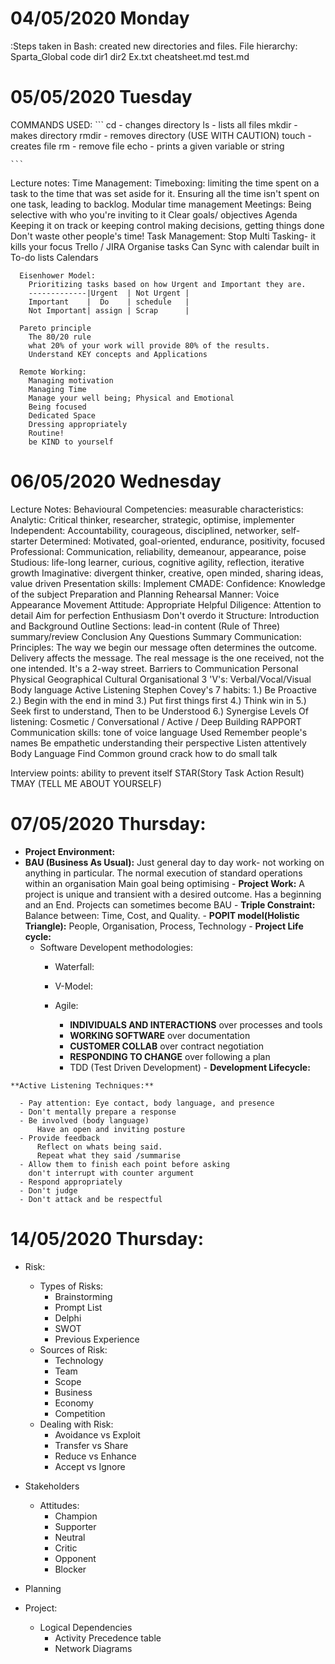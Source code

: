 # 04/05/2020 Monday
 :Steps taken in Bash:
  created new directories and files.
  File hierarchy:
  Sparta_Global
    code
      dir1
      dir2
        Ex.txt
        cheatsheet.md
        test.md

# 05/05/2020 Tuesday
  COMMANDS USED:
    ```
    cd        - changes directory
    ls        - lists all files
    mkdir     - makes directory
    rmdir     - removes directory (USE WITH CAUTION)
    touch     - creates file
    rm        - remove file
    echo      - prints a given variable or string

    ```
  Lecture notes:
    Time Management:
      Timeboxing:
        limiting the time spent on a task to the time that was set aside for it.
        Ensuring all the time isn't spent on one task, leading to backlog.
        Modular time management
    Meetings:
      Being selective with who you're inviting to it
      Clear goals/ objectives
      Agenda
      Keeping it on track or keeping control
      making decisions, getting things done
      Don't waste other people's time!
    Task Management:
      Stop Multi Tasking- it kills your focus
      Trello / JIRA
        Organise tasks
        Can Sync with calendar built in
      To-do lists
      Calendars

      Eisenhower Model:
        Prioritizing tasks based on how Urgent and Important they are.
        -------------|Urgent  | Not Urgent |
        Important    |  Do    | schedule   |
        Not Important| assign | Scrap      |

      Pareto principle
        The 80/20 rule
        what 20% of your work will provide 80% of the results.
        Understand KEY concepts and Applications

      Remote Working:
        Managing motivation
        Managing Time
        Manage your well being; Physical and Emotional
        Being focused
        Dedicated Space
        Dressing appropriately
        Routine!
        be KIND to yourself

# 06/05/2020 Wednesday
  Lecture Notes:
    Behavioural Competencies:
      measurable characteristics:
        Analytic:
          Critical thinker, researcher, strategic, optimise, implementer
        Independent:
          Accountability, courageous, disciplined, networker, self-starter
        Determined:
          Motivated, goal-oriented, endurance, positivity, focused
        Professional:
          Communication, reliability, demeanour, appearance, poise
        Studious:
          life-long learner, curious, cognitive agility, reflection, iterative growth
        Imaginative:
          divergent thinker, creative, open minded, sharing ideas, value driven
    Presentation skills:
      Implement CMADE:
        Confidence:
          Knowledge of the subject
          Preparation and Planning
          Rehearsal
        Manner:
          Voice
          Appearance
          Movement
        Attitude:
          Appropriate
          Helpful
        Diligence:
          Attention to detail
          Aim for perfection
        Enthusiasm
          Don't overdo it
      Structure:
        Introduction and Background
        Outline
        Sections:
          lead-in
          content (Rule of Three)
          summary/review
        Conclusion
        Any Questions
        Summary
      Communication:
        Principles:
          The way we begin our message often determines the outcome.
          Delivery affects the message.
          The real message is the one received, not the one intended.
          It's a 2-way street.
        Barriers to Communication
          Personal
          Physical
          Geographical
          Cultural
          Organisational
        3 'V's:
          Verbal/Vocal/Visual
        Body language
        Active Listening
        Stephen Covey's 7 habits:
          1.) Be Proactive
          2.) Begin with the end in mind
          3.) Put first things first
          4.) Think win in
          5.) Seek first to understand, Then to be Understood
          6.) Synergise
        Levels Of listening:
            Cosmetic
               \/
          Conversational
               \/
             Active
               \/
              Deep
        Building RAPPORT
          Communication skills:
            tone of voice
            language Used
          Remember people's names
          Be empathetic
            understanding their perspective
          Listen attentively
            Body Language
          Find Common ground
            crack how to do small talk

  Interview points:
    ability to prevent itself
    STAR(Story Task Action Result)
    TMAY (TELL ME ABOUT YOURSELF)

# 07/05/2020 Thursday:

  - **Project Environment:**
   - **BAU (Business As Usual):**
        Just general day to day work- not working on anything in particular.
        The normal execution of standard operations within an organisation
        Main goal being optimising
    - **Project Work:**
        A project is unique and transient with a desired outcome.
        Has a beginning and an End.
        Projects can sometimes become BAU
    - **Triple Constraint:**
        Balance between: Time, Cost, and Quality.
    - **POPIT model(Holistic Triangle):**
        People, Organisation, Process, Technology
    - **Project Life cycle:**
      - Software Developent methodologies:
        - Waterfall:

        - V-Model:
        - Agile:
          - **INDIVIDUALS AND INTERACTIONS** over processes and tools
          - **WORKING SOFTWARE** over documentation
          - **CUSTOMER COLLAB** over contract negotiation
          - **RESPONDING TO CHANGE** over following a plan
          - TDD (Test Driven Development)
    - **Development Lifecycle:**





    **Active Listening Techniques:**

      - Pay attention: Eye contact, body language, and presence
      - Don't mentally prepare a response
      - Be involved (body language)
          Have an open and inviting posture
      - Provide feedback
          Reflect on whats being said.
          Repeat what they said /summarise
      - Allow them to finish each point before asking
        don't interrupt with counter argument
      - Respond appropriately
      - Don't judge
      - Don't attack and be respectful

# 14/05/2020 Thursday:
  - Risk:
    - Types of Risks:
      - Brainstorming
      - Prompt List
      - Delphi
      - SWOT
      - Previous Experience
    - Sources of Risk:
      - Technology
      - Team
      - Scope
      - Business
      - Economy
      - Competition
    - Dealing with Risk:
      - Avoidance vs Exploit
      - Transfer  vs Share
      - Reduce    vs Enhance
      - Accept    vs Ignore


  - Stakeholders
    - Attitudes:
      - Champion
      - Supporter
      - Neutral
      - Critic
      - Opponent
      - Blocker
  - Planning

  - Project:
    - Logical Dependencies
      - Activity Precedence table
      - Network Diagrams
